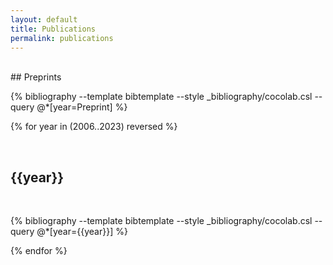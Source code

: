 ```yaml
---
layout: default
title: Publications
permalink: publications
---
```


<br>
## Preprints
<br>

{% bibliography --template bibtemplate --style _bibliography/cocolab.csl --query @*[year=Preprint] %}

<!--
<br>
## To appear
<br>

{% bibliography --template bibtemplate --style _bibliography/cocolab.csl --query @*[year=To appear] %}
-->

{% for year in (2006..2023) reversed %}

<a class="subtle_link" name="{{year}}"></a>

<br>
<h2>{{year}}</h2>
<br>

{% bibliography --template bibtemplate --style _bibliography/cocolab.csl --query @*[year={{year}}] %}

{% endfor %}
